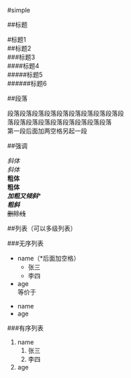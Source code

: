 #simple  

##标题  

#标题1  
##标题2  
###标题3  
####标题4  
#####标题5  
######标题6  

##段落  

段落段落段落段落段落段落段落段落段落段  
落段落段落段落段落段落段落段落段落  
第一段后面加两空格另起一段

##强调

*斜体*  
_斜体_  
**粗体**  
__粗体__  
***加粗又倾斜****  
___粗斜___  
~~删除线~~

##列表（可以多级列表）

###无序列表 
* name（*后面加空格）
	* 张三
	* 李四
* age  
等价于  
- name
- age

###有序列表
1. name
	1. 张三
	1. 李四
2. age
